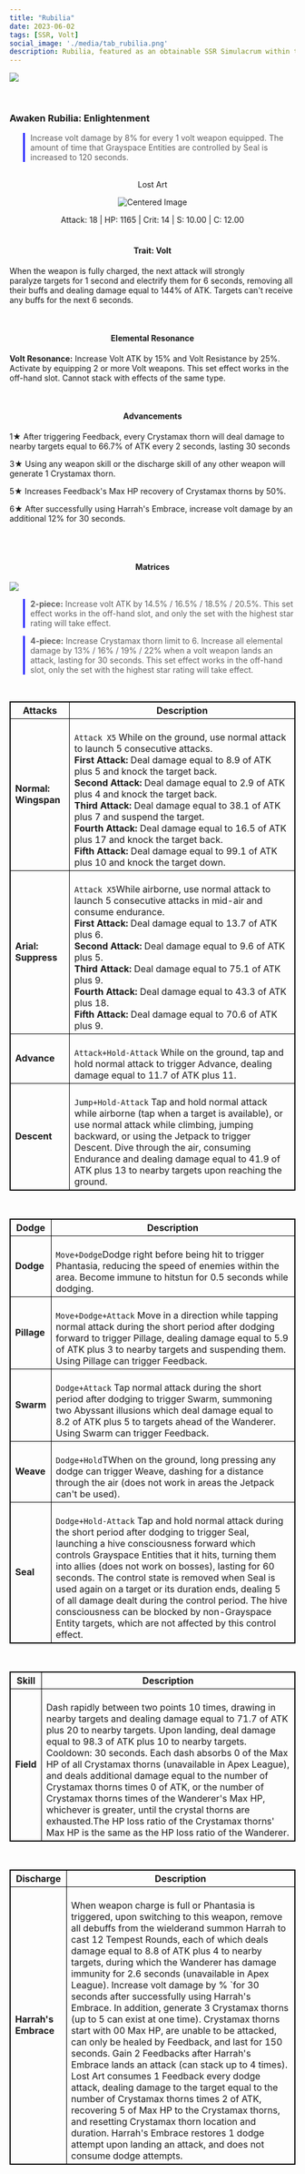 ```yaml
---
title: "Rubilia"
date: 2023-06-02
tags: [SSR, Volt]
social_image: './media/tab_rubilia.png'
description: Rubilia, featured as an obtainable SSR Simulacrum within the simulacrum system, associated with the weapon Lost Art.
---
```



![](https://telegra.ph/file/cf9ceaf192d1ca4148b0e.png)


</br>

### Awaken Rubilia: Enlightenment

> Increase volt damage by 8% for every 1 volt weapon equipped. The amount of time that Grayspace Entities are controlled by Seal is increased to 120 seconds.

</br>

<center>Lost Art</center>

<p align="center">
    <img src="https://telegra.ph/file/dc10128262fa1cafb115d.png" alt="Centered Image">
</p>



<center> Attack: 18 | HP: 1165 | Crit: 14 | S: 10.00 | C: 12.00</center>

</br>

<h4 style="text-align: center;"> Trait: Volt </h4>


When the weapon is fully charged, the next attack will strongly paralyze targets for 1 second and electrify them for 6 seconds, removing all their buffs and dealing damage equal to 144% of ATK. Targets can't receive any buffs for the next 6 seconds.

</br>

<h4 style="text-align: center;"> Elemental Resonance </h4>

**Volt Resonance:** Increase Volt ATK by 15% and Volt Resistance by 25%. Activate by equipping 2 or more Volt weapons. This set effect works in the off-hand slot. Cannot stack with effects of the same type.

</br>

<h4 style="text-align: center;"> Advancements </h4>

1★ After triggering Feedback, every Crystamax thorn will deal damage to nearby targets equal to 66.7% of ATK every 2 seconds, lasting 30 seconds

3★  Using any weapon skill or the discharge skill of any other weapon will generate 1 Crystamax thorn.

5★  Increases Feedback's Max HP recovery of Crystamax thorns by 50%.

6★  After successfully using Harrah's Embrace, increase volt damage by an additional 12% for 30 seconds.

</br> 
</br>

<h4 style="text-align: center;"> Matrices </h4>

![](https://telegra.ph/file/d188583ef4e4fc96c8e0e.png)

> **2-piece:** Increase volt ATK by 14.5% / 16.5% / 18.5% / 20.5%. This set effect works in the off-hand slot, and only the set with the highest star rating will take effect.

> **4-piece:** Increase Crystamax thorn limit to 6. Increase all elemental damage by 13% / 16% / 19% / 22% when a volt weapon lands an attack, lasting for 30 seconds. This set effect works in the off-hand slot, only the set with the highest star rating will take effect.



<style>
table {
    border-collapse: collapse;
}
table, th, td {
   border: 1.5px solid black;
}
blockquote {
    border-left: solid blue;
    padding-left: 10px;
}
</style>


</br>

|   Attacks        | Description                                                  |
|-----------------|---------------------------------------------------------------|
| **Normal: Wingspan** | </br> `Attack X5` While on the ground, use normal attack to launch 5 consecutive attacks.</br> **First Attack:**  Deal damage equal to 8.9 of ATK plus 5 and knock the target back.</br> **Second Attack:**  Deal damage equal to 2.9 of ATK plus 4 and knock the target back.</br> **Third Attack:** Deal damage equal to 38.1 of ATK plus 7 and suspend the target.</br> **Fourth Attack:** Deal damage equal to 16.5 of ATK plus 17 and knock the target back.</br>**Fifth Attack:** Deal damage equal to 99.1 of ATK plus 10 and knock the target down.| 
|  **Arial: Suppress**|  </br> `Attack X5`While airborne, use normal attack to launch 5 consecutive attacks in mid-air and consume endurance.</br>**First Attack:**  Deal damage equal to 13.7 of ATK plus 6.</br>**Second Attack:** Deal damage equal to 9.6 of ATK plus 5. </br>**Third Attack:**  Deal damage equal to 75.1 of ATK plus 9. </br>**Fourth Attack:** Deal damage equal to 43.3 of ATK plus 18. </br>**Fifth Attack:**  Deal damage equal to 70.6 of ATK plus 9.|
| **Advance**| </br> `Attack+Hold-Attack` While on the ground, tap and hold normal attack to trigger Advance, dealing damage equal to 11.7 of ATK plus 11.|
|**Descent**|</br>`Jump+Hold-Attack` Tap and hold normal attack while airborne (tap when a target is available), or use normal attack while climbing, jumping backward, or using the Jetpack to trigger Descent. Dive through the air, consuming Endurance and dealing damage equal to 41.9 of ATK plus 13 to nearby targets upon reaching the ground.|


</br>

|   Dodge        | Description                                                  |
|-----------------|---------------------------------------------------------------|
| **Dodge**| </br> `Move+Dodge`Dodge right before being hit to trigger Phantasia, reducing the speed of enemies within the area. Become immune to hitstun for 0.5 seconds while dodging.|
|**Pillage**| </br>  `Move+Dodge+Attack` Move in a direction while tapping normal attack during the short period after dodging forward to trigger Pillage, dealing damage equal to 5.9 of ATK plus 3 to nearby targets and suspending them. Using Pillage can trigger Feedback.|
|**Swarm**| </br>  `Dodge+Attack` Tap normal attack during the short period after dodging to trigger Swarm, summoning two Abyssant illusions which deal damage equal to 8.2 of ATK plus 5 to targets ahead of the Wanderer. Using Swarm can trigger Feedback.|
|**Weave**| </br>  `Dodge+Hold`TWhen on the ground, long pressing any dodge can trigger Weave, dashing for a distance through the air (does not work in areas the Jetpack can't be used).|
|**Seal**| </br> `Dodge+Hold-Attack` Tap and hold normal attack during the short period after dodging to trigger Seal, launching a hive consciousness forward which controls Grayspace Entities that it hits, turning them into allies (does not work on bosses), lasting for 60 seconds. The control state is removed when Seal is used again on a target or its duration ends, dealing 5 of all damage dealt during the control period. The hive consciousness can be blocked by non-Grayspace Entity targets, which are not affected by this control effect.|

</br>

|   Skill        | Description                                                  |
|-----------------|---------------------------------------------------------------|
| **Field**| </br> Dash rapidly between two points 10 times, drawing in nearby targets and dealing damage equal to 71.7 of ATK plus 20 to nearby targets. Upon landing, deal damage equal to 98.3 of ATK plus 10 to nearby targets. Cooldown: 30 seconds. Each dash absorbs 0 of the Max HP of all Crystamax thorns (unavailable in Apex League), and deals additional damage equal to the number of Crystamax thorns times 0 of ATK, or the number of Crystamax thorns times  of the Wanderer's Max HP, whichever is greater, until the crystal thorns are exhausted.The HP loss ratio of the Crystamax thorns' Max HP is the same as the HP loss ratio of the Wanderer.|

</br>

|   Discharge        | Description                                                  |
|-----------------|---------------------------------------------------------------|
| **Harrah's Embrace**| </br> When weapon charge is full or Phantasia is triggered, upon switching to this weapon, remove all debuffs from the wielderand summon Harrah to cast 12 Tempest Rounds, each of which deals damage equal to 8.8 of ATK plus 4 to nearby targets, during which the Wanderer has damage immunity for 2.6 seconds (unavailable in Apex League). Increase volt damage by % `for 30 seconds after successfully using Harrah's Embrace. In addition, generate 3 Crystamax thorns (up to 5 can exist at one time). Crystamax thorns start with 00 Max HP, are unable to be attacked, can only be healed by Feedback, and last for 150 seconds. Gain 2 Feedbacks after Harrah's Embrace lands an attack (can stack up to 4 times). Lost Art consumes 1 Feedback every dodge attack, dealing damage to the target equal to the number of Crystamax thorns times 2 of ATK, recovering 5 of Max HP to the Crystamax thorns, and resetting Crystamax thorn location and duration. Harrah's Embrace restores 1 dodge attempt upon landing an attack, and does not consume dodge attempts.|
